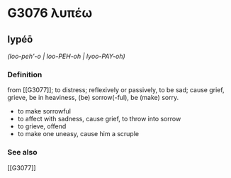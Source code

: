 # G3076 λυπέω

## lypéō

_(loo-peh'-o | loo-PEH-oh | lyoo-PAY-oh)_

### Definition

from [[G3077]]; to distress; reflexively or passively, to be sad; cause grief, grieve, be in heaviness, (be) sorrow(-ful), be (make) sorry.

- to make sorrowful
- to affect with sadness, cause grief, to throw into sorrow
- to grieve, offend
- to make one uneasy, cause him a scruple

### See also

[[G3077]]

